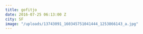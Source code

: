 ```yaml
---
title: gofitjo
date: 2016-07-25 06:13:00 Z
city: SF
image: "/uploads/13743091_160345751041444_1253866143_a.jpg"
---
```


